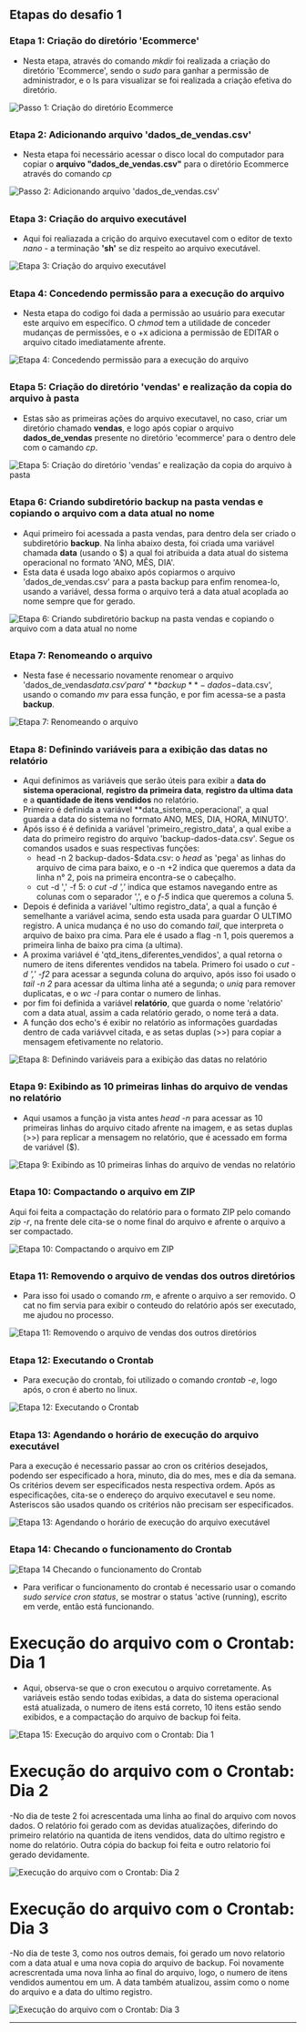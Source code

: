 ## Etapas do desafio 1


### Etapa 1: Criação do diretório 'Ecommerce'

- Nesta etapa, através do comando *mkdir* foi realizada a criação do diretório 'Ecommerce', sendo o *sudo* para ganhar a permissão de administrador, e o ls para visualizar se foi realizada a criação efetiva do diretório.

![Passo 1: Criação do diretório Ecommerce](https://github.com/user-attachments/assets/5f584709-0086-443c-b2dd-6e406de89a45)

## 

 
### Etapa 2: Adicionando arquivo 'dados_de_vendas.csv'

- Nesta etapa foi necessário acessar o disco local do computador para copiar o **arquivo "dados_de_vendas.csv"** para o diretório Ecommerce através do comando *cp*

![Passo 2: Adicionando arquivo 'dados_de_vendas.csv'](https://github.com/user-attachments/assets/2ae3fd6c-0ba4-4363-b3ed-af0c46cdf919)

##

### Etapa 3: Criação do arquivo executável

- Aqui foi realiazada a crição do arquivo executavel com o editor de texto *nano* - a terminação **'sh'** se diz respeito ao arquivo executável.

![Etapa 3: Criação do arquivo executável](https://github.com/user-attachments/assets/c52eda65-9dc4-491e-87e9-3a6d0570e1d6)

##


### Etapa 4: Concedendo permissão para a execução do arquivo

- Nesta etapa do codigo foi dada a permissão ao usuário para executar este arquivo em específico. O *chmod* tem a utilidade de conceder mudanças de permissões, e o +x adiciona a permissão de EDITAR o arquivo citado imediatamente afrente.

![Etapa 4: Concedendo permissão para a execução do arquivo](https://github.com/user-attachments/assets/34d0602d-3de5-466c-9e22-a9807f033f71)

##

### Etapa 5: Criação do diretório 'vendas' e realização da copia do arquivo à pasta

- Estas são as primeiras ações do arquivo executavel, no caso, criar um diretório chamado **vendas**, e logo após copiar o arquivo **dados_de_vendas** presente no diretório 'ecommerce' para o dentro dele com o camando *cp*.

![Etapa 5: Criação do diretório 'vendas' e realização da copia do arquivo à pasta](https://github.com/user-attachments/assets/35de1683-03f9-4f4a-9451-5faa5011a0b0)

##

### Etapa 6: Criando subdiretório backup na pasta vendas e copiando o arquivo com a data atual no nome

- Aqui primeiro foi acessada a pasta vendas, para dentro dela ser criado o subdiretório **backup**. Na linha abaixo desta, foi criada uma variável chamada **data** (usando o $) a qual foi atribuida a data atual do sistema operacional no formato 'ANO, MÊS, DIA'.
-  Esta data é usada logo abaixo após copiarmos o arquivo 'dados_de_vendas.csv' para a pasta backup para enfim renomea-lo, usando a variável, dessa forma o arquivo terá a data atual acoplada ao nome sempre que for gerado.

![Etapa 6: Criando subdiretório backup na pasta vendas e copiando o arquivo com a data atual no nome](https://github.com/user-attachments/assets/5e832e07-8ad8-4946-b3d3-73f0a77bbbcd)

## 

### Etapa 7: Renomeando o arquivo

- Nesta fase é necessario novamente renomear o arquivo 'dados_de_vendas$data.csv' para '**backup**-dados-$data.csv', usando o comando *mv* para essa função, e por fim acessa-se a pasta **backup**.

![Etapa 7: Renomeando o arquivo](https://github.com/user-attachments/assets/f72c0134-900b-4c78-bdb0-465ffe72ef93)

##

### Etapa 8: Definindo variáveis para a exibição das datas no relatório

- Aqui definimos as variáveis que serão úteis para exibir a **data do sistema operacional**, **registro da primeira data**, **registro da ultima data** e a **quantidade de itens vendidos** no relatório.
- Primeiro é definida a variável **data_sistema_operacional', a qual guarda a data do sistema no formato ANO, MES, DIA, HORA, MINUTO'.
- Após isso é é definida a variável 'primeiro_registro_data', a qual exibe a data do primeiro registro do arquivo 'backup-dados-data.csv'. Segue os comandos usados e suas respectivas funções:
  - head -n 2 backup-dados-$data.csv: o *head* as 'pega' as linhas do arquivo de cima para baixo, e o -n +2 indica que queremos a data da linha n° 2, pois na primeira encontra-se o cabeçalho.
  - cut -d ',' -f 5: o *cut -d ','* indica que estamos navegando entre as colunas com o separador ',', e o *f-5* indica que queremos a coluna 5.
 - Depois é definida a variável 'ultimo registro_data', a qual a função é semelhante a variável acima, sendo esta usada para guardar O ULTIMO registro. A unica mudança é no uso do comando *tail*, que interpreta o arquivo de baixo pra cima. Para ele é usado a flag -n 1, pois queremos a primeira linha de baixo pra cima (a ultima).
 - A proxima variável é 'qtd_itens_diferentes_vendidos', a qual retorna o numero de itens diferentes vendidos na tabela. Primero foi usado o *cut -d ',' -f2* para acessar a segunda coluna do arquivo, após isso foi usado o *tail -n 2* para acessar da ultima linha até a segunda; o *uniq* para remover duplicatas, e o *wc -l* para contar o numero de linhas.
- por fim foi definida a variável **relatório**, que guarda o nome 'relatório' com a data atual, assim a cada relatório gerado, o nome terá a data.
- A função dos echo's é exibir no relatório as informações guardadas dentro de cada variávvel citada, e as setas duplas (>>) para copiar a mensagem efetivamente no relatorio.


![Etapa 8: Definindo variáveis para a exibição das datas no relatório](https://github.com/user-attachments/assets/cf008e7d-6d41-4f46-8459-e6d7be064e30)

##

### Etapa 9: Exibindo as 10 primeiras linhas do arquivo de vendas no relatório

- Aqui usamos a função ja vista antes *head -n* para acessar as 10 primeiras linhas do arquivo citado afrente na imagem, e as setas duplas (>>) para replicar a mensagem no relatório, que é acessado em forma de variável ($).

![Etapa 9: Exibindo as 10 primeiras linhas do arquivo de vendas no relatório](https://github.com/user-attachments/assets/ff06cadc-5373-437f-84b9-bddfb6aa1006)

##

### Etapa 10: Compactando o arquivo em ZIP

Aqui foi feita a compactação do relatório para o formato ZIP pelo comando *zip -r*, na frente dele cita-se o nome final do arquivo e afrente o arquivo a ser compactado.

![Etapa 10: Compactando o arquivo em ZIP](https://github.com/user-attachments/assets/8161d8c6-1a1e-4ff6-8c03-a44d7861efd6)

##


### Etapa 11: Removendo o arquivo de vendas dos outros diretórios

- Para isso foi usado o comando *rm*, e afrente o arquivo a ser removido. O cat no fim servia para exibir o conteudo do relatório após ser executado, me ajudou no processo.

![Etapa 11: Removendo o arquivo de vendas dos outros diretórios](https://github.com/user-attachments/assets/d9da4038-e7e6-4347-ac12-3278318fcc01)

##

### Etapa 12: Executando o Crontab

- Para execução do crontab, foi utilizado o comando *crontab -e*, logo após, o cron é aberto no linux.

![Etapa 12: Executando o Crontab](https://github.com/user-attachments/assets/1ec59232-2b85-433d-bbad-cc5083a52c84)

## 

### Etapa 13: Agendando o horário de execução do arquivo executável

Para a execução é necessario passar ao cron os critérios desejados, podendo ser especificado a hora, minuto, dia do mes, mes e dia da semana. Os critérios devem ser especificados nesta respectiva ordem. Após as especificações, cita-se o endereço do arquivo executavel e seu nome. Asteriscos são usados quando os critérios não precisam ser especificados.


![Etapa 13: Agendando o horário de execução do arquivo executável](https://github.com/user-attachments/assets/7e5b4f00-3c86-40e4-b8c6-449aefe3d569)

##

### Etapa 14: Checando o funcionamento do Crontab
![Etapa 14 Checando o funcionamento do Crontab](https://github.com/user-attachments/assets/124c558c-9876-4b8b-a809-31751c9309e2)

- Para verificar o funcionamento do crontab é necessario usar o comando *sudo service cron status*, se mostrar o status 'active (running), escrito em verde, então está funcionando.

##


# Execução do arquivo com o Crontab: Dia 1

- Aqui, observa-se que o cron executou o arquivo corretamente. As variáveis  estão sendo todas exibidas, a data do sistema operacional está atualizada, o numero de itens está correto, 10 itens estão sendo exibidos, e a compactação do arquivo de backup foi feita.

![Etapa 15: Execução do arquivo com o Crontab: Dia 1](https://github.com/user-attachments/assets/5207eac6-7e2d-4431-9449-4de6c12fe841)

##

# Execução do arquivo com o Crontab: Dia 2

-No dia de teste 2 foi acrescentada uma linha ao final do arquivo com novos dados. O relatório foi gerado com as devidas atualizações, diferindo do primeiro relatório na quantida de itens vendidos, data do ultimo registro e nome do relatório. Outra cópia do backup foi feita e outro relatorio foi gerado devidamente.
 
![Execução do arquivo com o Crontab: Dia 2](https://github.com/user-attachments/assets/6378eac3-ecbb-491a-90d3-fd2985ec3488)

##

# Execução do arquivo com o Crontab: Dia 3

-No dia de teste 3, como nos outros demais, foi gerado um novo relatorio com a data atual e uma nova copia do arquivo de backup. Foi novamente acrescrentada uma nova linha ao final do arquivo, logo, o numero de itens vendidos aumentou em um. A data também atualizou, assim como o nome do arquivo e a data do ultimo registro.


![Execução do arquivo com o Crontab: Dia 3](https://github.com/user-attachments/assets/a2ff0d2e-19bc-4c31-a675-20c82746a528)

---


